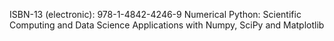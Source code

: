 ISBN-13 (electronic): 978-1-4842-4246-9
Numerical Python: Scientific Computing and Data Science Applications with Numpy, SciPy and Matplotlib
